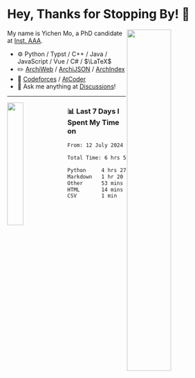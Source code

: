 # Hey, Thanks for Stopping By! 🦭

<picture>
    <source media="(prefers-color-scheme: dark)" srcset="https://github-readme-stats.vercel.app/api?username=amomorning&show_icons=true&theme=noctis_minimus&hide=issues">
    <img align="right" width="45%" src="https://github-readme-stats.vercel.app/api?username=amomorning&show_icons=true&theme=graywhite&hide=issues">
</picture>


My name is Yichen Mo, a PhD candidate at [Inst. AAA](https://archialgo.com).

-   :gear: Python / Typst / C++ / Java / JavaScript / Vue / C# / $\LaTeX$ 
-   :pencil2: [ArchiWeb](https://web.archialgo.com) / [ArchiJSON](https://www.food4rhino.com/en/app/archijson) / [ArchIndex](https://index.archialgo.com/) 
-   :abacus: [Codeforces](https://codeforces.com/profile/LaPluma) / [AtCoder](https://atcoder.jp/users/amomorning)
-   :thought_balloon: Ask me anything at [Discussions](https://github.com/amomorning/amomorning/discussions/new)!


---

<picture>
    <source media="(prefers-color-scheme: dark)" srcset="https://github-readme-stats.vercel.app/api/top-langs/?username=amomorning&hide=Mathematica&theme=noctis_minimus">
    <img align="left" width="27%" src="https://github-readme-stats.vercel.app/api/top-langs/?username=amomorning&hide=Mathematica&theme=graywhite">
</picture>

  
### 📊 Last 7 Days I Spent My Time on

<!--START_SECTION:waka-->

```txt
From: 12 July 2024 - To: 19 July 2024

Total Time: 6 hrs 56 mins

Python     4 hrs 27 mins   ████████████████░░░░░░░░░   64.21 %
Markdown   1 hr 20 mins    ████▓░░░░░░░░░░░░░░░░░░░░   19.23 %
Other      53 mins         ███▒░░░░░░░░░░░░░░░░░░░░░   12.75 %
HTML       14 mins         █░░░░░░░░░░░░░░░░░░░░░░░░   03.51 %
CSV        1 min           ░░░░░░░░░░░░░░░░░░░░░░░░░   00.29 %
```

<!--END_SECTION:waka-->　　
